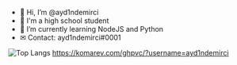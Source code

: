 - 👋 Hi, I’m @ayd1ndemirci
- 👀 I'm a high school student
- 🌱 I’m currently learning NodeJS and Python
- ✉ Contact: ayd1ndemirci#0001



![Top Langs](https://github-readme-stats.vercel.app/api/top-langs/?username=ayd1ndemirci)
https://komarev.com/ghpvc/?username=ayd1ndemirci

![]()
